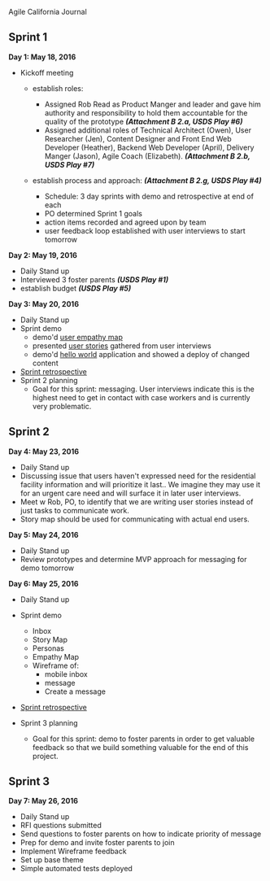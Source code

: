 Agile California Journal

Sprint 1
--------

**Day 1: May 18, 2016**

 - Kickoff meeting 
	 - establish roles:
		 - Assigned Rob Read as Product Manger and leader and gave him authority and responsibility to hold them accountable for the quality of the prototype ***(Attachment B 2.a, USDS Play #6)***
		 - Assigned additional roles of Technical Architect (Owen), User Researcher (Jen), Content Designer and Front End Web Developer (Heather), Backend Web Developer (April), Delivery Manger (Jason), Agile Coach (Elizabeth). ***(Attachment B 2.b, USDS Play #7)***

	 - establish process and approach: ***(Attachment B 2.g, USDS Play #4)***
		 - Schedule: 3 day sprints with demo and retrospective at end of each 
		 - PO determined Sprint 1 goals
		 - action items recorded and agreed upon by team
		 - user feedback loop established with user interviews to start tomorrow

**Day  2: May 19, 2016**

 - Daily Stand up
 - Interviewed 3 foster parents ***(USDS Play #1)***
 - establish budget ***(USDS Play #5)***

**Day  3: May 20, 2016**
 - Daily Stand up
 - Sprint demo
	 - demo'd [user empathy map](https://docs.google.com/drawings/d/1vKltBbr4q1weOuKUVA5cYhGBy_1yYy6AIhU1l_RI1_M/edit)
	 - presented [user stories](https://docs.google.com/document/d/1csq4ndL_YuYmlKHHJobWSGa3fFQEfRrcgWmAek61E0w/edit) gathered from user interviews
	 - demo'd [hello world](http://agile-ca.civicactions.com/) application and showed a deploy of changed content
 - [Sprint retrospective](https://trello.com/b/cn0AuaG3/agile-ca-sprint-1-retrospective) 
 - Sprint 2 planning
	 - Goal for this sprint: messaging. User interviews indicate this is the highest need to get in contact with case workers and is currently very problematic.

Sprint 2
--------
**Day  4: May 23, 2016**
- Daily Stand up
- Discussing issue that users haven't expressed need for the residential facility information and will prioritize it last.. We imagine they may use it for an urgent care need and will surface it in later user interviews.
- Meet w Rob, PO, to identify that we are writing user stories instead of just tasks to communicate work. 
- Story map should be used for communicating with actual end users.

**Day  5: May 24, 2016**
- Daily Stand up
- Review prototypes and determine MVP approach for messaging for demo tomorrow

**Day 6: May 25, 2016**
 - Daily Stand up
 - Sprint demo
	 - Inbox 
	- Story Map
	- Personas
	- Empathy Map
	- Wireframe of: 
		- mobile inbox 
		- message 
		- Create a message

 - [Sprint retrospective](https://trello.com/b/UCOjNAkO/agile-ca-sprint-2-retrospective) 
 - Sprint 3 planning
	 - Goal for this sprint:  demo to foster parents in order to get valuable feedback so that we build something valuable for the end of this project.

Sprint 3
--------
**Day  7: May 26, 2016**
 - Daily Stand up
 - RFI questions submitted
 - Send questions to foster parents on how to indicate priority of message
 - Prep for demo and invite foster parents to join
 - Implement Wireframe feedback
 - Set up base theme
 - Simple automated tests deployed
